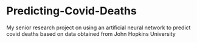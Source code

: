 # Predicting-Covid-Deaths
My senior research project on using an artificial neural network to predict covid deaths based on data obtained from John Hopkins University

